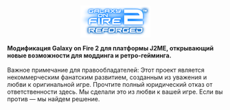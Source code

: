 <center><img src="test.png"></center>

<b>Модификация Galaxy on Fire 2 для платформы J2ME, открывающий новые возможности для моддинга и ретро-гейминга.</b>
<br><br>Важное примечание для правообладателей: Этот проект является некоммерческим фанатским развитием, созданным из уважения и любви к оригинальной игре. Прочтите полный юридический отказ от ответственности здесь. Мы сделали это из любви к вашей игре. Если вы против — мы найдем решение.